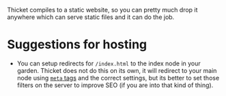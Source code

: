 Thicket compiles to a static website, so you can pretty much drop it anywhere
which can serve static files and it can do the job.

# Suggestions for hosting

- You can setup redirects for `/index.html` to the index node in your garden.
  Thicket does not do this on its own, it will redirect to your main node
  using [`meta` tags](https://css-tricks.com/redirect-web-page/#aa-html-redirects)
  and the correct settings, but its better to set those filters on the server 
  to improve SEO (if you are into that kind of thing).
